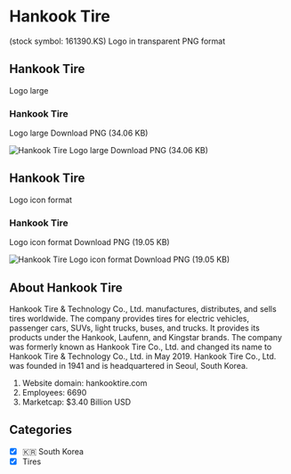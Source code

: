 # Hankook Tire
 (stock symbol: 161390.KS) Logo in transparent PNG format

## Hankook Tire
 Logo large

### Hankook Tire
 Logo large Download PNG (34.06 KB)

![Hankook Tire
 Logo large Download PNG (34.06 KB)](/img/orig/161390.KS_BIG-3b8adbdb.png)

## Hankook Tire
 Logo icon format

### Hankook Tire
 Logo icon format Download PNG (19.05 KB)

![Hankook Tire
 Logo icon format Download PNG (19.05 KB)](/img/orig/161390.KS-85456222.png)

## About Hankook Tire


Hankook Tire & Technology Co., Ltd. manufactures, distributes, and sells tires worldwide. The company provides tires for electric vehicles, passenger cars, SUVs, light trucks, buses, and trucks. It provides its products under the Hankook, Laufenn, and Kingstar brands. The company was formerly known as Hankook Tire Co., Ltd. and changed its name to Hankook Tire & Technology Co., Ltd. in May 2019. Hankook Tire Co., Ltd. was founded in 1941 and is headquartered in Seoul, South Korea.

1. Website domain: hankooktire.com
2. Employees: 6690
3. Marketcap: $3.40 Billion USD


## Categories
- [x] 🇰🇷 South Korea
- [x] Tires
